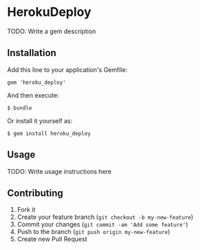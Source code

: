 # HerokuDeploy

TODO: Write a gem description

## Installation

Add this line to your application's Gemfile:

    gem 'heroku_deploy'

And then execute:

    $ bundle

Or install it yourself as:

    $ gem install heroku_deploy

## Usage

TODO: Write usage instructions here

## Contributing

1. Fork it
2. Create your feature branch (`git checkout -b my-new-feature`)
3. Commit your changes (`git commit -am 'Add some feature'`)
4. Push to the branch (`git push origin my-new-feature`)
5. Create new Pull Request
